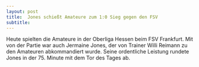 ```yaml
---
layout: post
title:  Jones schießt Amateure zum 1:0 Sieg gegen den FSV
subtitle:  
---
```


Heute spielten die Amateure in der Oberliga Hessen beim FSV Frankfurt. Mit von der Partie war auch Jermaine Jones, der von Trainer Willi Reimann zu den Amateuren abkommandiert wurde. Seine ordentliche Leistung rundete Jones in der 75. Minute mit dem Tor des Tages ab.


